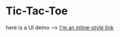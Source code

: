 # Tic-Tac-Toe

here is a UI demo --> [I'm an inline-style link](https://xd.adobe.com/view/57193fc5-0525-4202-73f1-52d33984b1ec-2128/screen/92ce484d-723f-4f5b-8e48-ae91a504043c/iPhone-X-XS-11-Pro-3)


